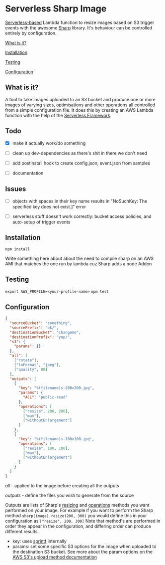 # Serverless Sharp Image
[Serverless-based](https://www.github.com/serverless/serverless) Lambda function to resize images based on S3 trigger events with the awesome [Sharp](https://github.com/lovell/sharp) library. It's behaviour can be controlled entirely by configuration.

[What is it?](https://github.com/adieuadieu/serverless-sharp-image#what-is-it)


[Installation](https://github.com/adieuadieu/serverless-sharp-image#installation)

[Testing](https://github.com/adieuadieu/serverless-sharp-image#testing)

[Configuration](https://github.com/adieuadieu/serverless-sharp-image#configuration)


## What is it?
A tool to take images uploaded to an S3 bucket and produce one or more images of varying sizes, optimisations and other operations all controlled from a simple configuration file. It does this by creating an AWS Lambda function with the help of the [Serverless Framework]((https://www.github.com/serverless/serverless)).


## Todo
- [x] make it actually work/do something
- [ ] clean up dev-dependencies as there's shit in there we don't need
- [ ] add postinstall hook to create config.json, event.json from samples
- [ ] documentation


## Issues
- [ ] objects with spaces in their key name results in "NoSuchKey: The specified key does not exist.]" error
- [ ] serverless stuff doesn't work correctly: bucket access policies, and auto-setup of trigger events


## Installation

`npm install`

Write something here about about the need to compile sharp on an AWS AMI that matches the one run by lambda cuz Sharp adds a node Addon


## Testing

`export AWS_PROFILE=<your-profile-name>`
`npm test`


## Configuration

```json
{
  "sourceBucket": "something",
  "sourcePrefix": "ok/",
  "destinationBucket": "changeme",
  "destinationPrefix": "yup/",
  "s3": {
    "params": {}
  },
  "all": [
    ["rotate"],
    ["toFormat", "jpeg"],
    ["quality", 80]
  ],
  "outputs": [
    {
      "key": "%(filename)s-200x200.jpg",
      "params": {
        "ACL": "public-read"
      },
      "operations": [
        ["resize", 200, 200],
        ["max"],
        ["withoutEnlargement"]
      ]
    },
    {
      "key": "%(filename)s-100x100.jpg",
      "operations": [
        ["resize", 100, 100],
        ["max"],
        ["withoutEnlargement"]
      ]
    }
  ]
}

```

*all* - applied to the image before creating all the outputs

*outputs* - define the files you wish to generate from the source

Outputs are lists of Sharp's [resizing](http://sharp.readthedocs.io/en/stable/api/#resizing) and [operations](http://sharp.readthedocs.io/en/stable/api/#operations) methods you want performed on your image. For example if you want to perform the Sharp method `sharp(image).resize(200, 300)` you would define this in your configuration as `["resize", 200, 300]`
Note that method's are performed in order they appear in the configuration, and differing order can produce different results.

- key: uses [sprintf](https://github.com/alexei/sprintf.js) internally
- params: set some specific S3 options for the image when uploaded to the destination S3 bucket. See more about the param options on the [AWS S3's upload method documentation](http://docs.aws.amazon.com/AWSJavaScriptSDK/latest/AWS/S3.html#upload-property)
